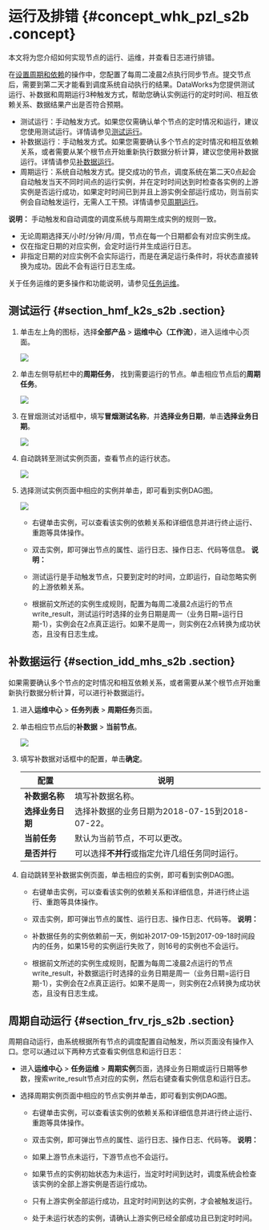 # 运行及排错 {#concept_whk_pzl_s2b .concept}

本文将为您介绍如何实现节点的运行、运维，并查看日志进行排错。

在[设置周期和依赖](intl.zh-CN/快速开始/步骤四：设置周期和依赖.md#)的操作中，您配置了每周二凌晨2点执行同步节点。提交节点后，需要到第二天才能看到调度系统自动执行的结果。DataWorks为您提供测试运行、补数据和周期运行3种触发方式，帮助您确认实例运行的定时时间、相互依赖关系、数据结果产出是否符合预期。

-   测试运行：手动触发方式。如果您仅需确认单个节点的定时情况和运行，建议您使用测试运行。详情请参见[测试运行](../../../../intl.zh-CN/使用指南/运维中心/任务运维/测试实例.md#)。
-   补数据运行：手动触发方式。如果您需要确认多个节点的定时情况和相互依赖关系，或者需要从某个根节点开始重新执行数据分析计算，建议您使用补数据运行。详情请参见[补数据运行](../../../../intl.zh-CN/使用指南/运维中心/任务运维/补数据实例.md#)。
-   周期运行：系统自动触发方式。提交成功的节点，调度系统在第二天0点起会自动触发当天不同时间点的运行实例，并在定时时间达到时检查各实例的上游实例是否运行成功，如果定时时间已到并且上游实例全部运行成功，则当前实例会自动触发运行，无需人工干预。详情请参见[周期运行](../../../../intl.zh-CN/使用指南/运维中心/任务运维/周期实例.md#)。

**说明：** 手动触发和自动调度的调度系统与周期生成实例的规则一致。

-   无论周期选择天/小时/分钟/月/周，节点在每一个日期都会有对应实例生成。
-   仅在指定日期的对应实例，会定时运行并生成运行日志。
-   非指定日期的对应实例不会实际运行，而是在满足运行条件时，将状态直接转换为成功。因此不会有运行日志生成。

关于任务运维的更多操作和功能说明，请参见[任务运维](../../../../intl.zh-CN/使用指南/运维中心/任务运维/周期实例.md#)。

## 测试运行 {#section_hmf_k2s_s2b .section}

1.  单击左上角的图标，选择**全部产品** \> **运维中心（工作流）**，进入运维中心页面。

    ![](http://static-aliyun-doc.oss-cn-hangzhou.aliyuncs.com/assets/img/16184/156283478851296_zh-CN.png)

2.  单击左侧导航栏中的**周期任务**， 找到需要运行的节点。单击相应节点后的**周期任务**。

    ![](http://static-aliyun-doc.oss-cn-hangzhou.aliyuncs.com/assets/img/16184/15628347889007_zh-CN.png)

3.  在冒烟测试对话框中，填写**冒烟测试名称**，并**选择业务日期**，单击**选择业务日期**。

    ![](http://static-aliyun-doc.oss-cn-hangzhou.aliyuncs.com/assets/img/16184/15628347899008_zh-CN.png)

4.  自动跳转至测试实例页面，查看节点的运行状态。

    ![](http://static-aliyun-doc.oss-cn-hangzhou.aliyuncs.com/assets/img/16184/15628347899009_zh-CN.png)

5.  选择测试实例页面中相应的实例并单击，即可看到实例DAG图。

    ![](http://static-aliyun-doc.oss-cn-hangzhou.aliyuncs.com/assets/img/16184/15628347899010_zh-CN.png)

    -   右键单击实例，可以查看该实例的依赖关系和详细信息并进行终止运行、重跑等具体操作。
    -   双击实例，即可弹出节点的属性、运行日志、操作日志、代码等信息。
    **说明：** 

    -   测试运行是手动触发节点，只要到定时的时间，立即运行，自动忽略实例的上游依赖关系。
    -   根据前文所述的实例生成规则，配置为每周二凌晨2点运行的节点write\_result，测试运行时选择的业务日期是周一（业务日期=运行日期-1），实例会在2点真正运行。如果不是周一，则实例在2点转换为成功状态，且没有日志生成。

## 补数据运行 {#section_idd_mhs_s2b .section}

如果需要确认多个节点的定时情况和相互依赖关系，或者需要从某个根节点开始重新执行数据分析计算，可以进行补数据运行。

1.  进入**运维中心** \> **任务列表** \> **周期任务**页面。
2.  单击相应节点后的**补数据** \> **当前节点**。

    ![](http://static-aliyun-doc.oss-cn-hangzhou.aliyuncs.com/assets/img/16184/15628347899016_zh-CN.png)

3.  填写补数据对话框中的配置，单击**确定**。

    |配置|说明|
    |--|--|
    |**补数据名称**|填写补数据名称。|
    |**选择业务日期**|选择补数据的业务日期为2018-07-15到2018-07-22。|
    |**当前任务**|默认为当前节点，不可以更改。|
    |**是否并行**|可以选择**不并行**或指定允许几组任务同时运行。|

4.  自动跳转至补数据实例页面，单击相应的实例，即可看到实例DAG图。

    -   右键单击实例，可以查看该实例的依赖关系和详细信息，并进行终止运行、重跑等具体操作。
    -   双击实例，即可弹出节点的属性、运行日志、操作日志、代码等。
    **说明：** 

    -   补数据任务的实例依赖前一天，例如补2017-09-15到2017-09-18时间段内的任务，如果15号的实例运行失败了，则16号的实例也不会运行。
    -   根据前文所述的实例生成规则，配置为每周二凌晨2点运行的节点write\_result，补数据运行时选择的业务日期是周一（业务日期=运行日期-1），实例会在2点真正运行。如果不是周一，则实例在2点转换为成功状态，且没有日志生成。

## 周期自动运行 {#section_frv_rjs_s2b .section}

周期自动运行，由系统根据所有节点的调度配置自动触发，所以页面没有操作入口。您可以通过以下两种方式查看实例信息和运行日志：

-   进入**运维中心** \> **任务运维** \> **周期实例**页面，选择业务日期或运行日期等参数，搜索write\_result节点对应的实例，然后右键查看实例信息和运行日志。
-   选择周期实例页面中相应的节点实例并单击，即可看到实例DAG图。

    -   右键单击实例，可以查看该实例的依赖关系和详细信息并进行终止运行、重跑等具体操作。
    -   双击实例，即可弹出节点的属性、运行日志、操作日志、代码等。
    **说明：** 

    -   如果上游节点未运行，下游节点也不会运行。
    -   如果节点的实例初始状态为未运行，当定时时间到达时，调度系统会检查该实例的全部上游实例是否运行成功。
    -   只有上游实例全部运行成功，且定时时间到达的实例，才会被触发运行。
    -   处于未运行状态的实例，请确认上游实例已经全部成功且已到定时时间。

